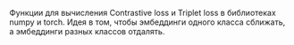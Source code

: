 Функции для вычисления Contrastive loss и Triplet loss в библиотеках numpy и torch. Идея в том, чтобы эмбеддинги одного класса сближать, а эмбеддинги разных классов отдалять.